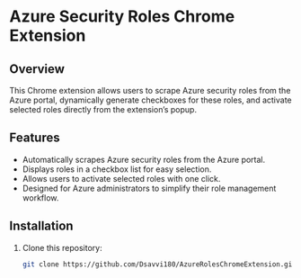 # Azure Security Roles Chrome Extension

## Overview
This Chrome extension allows users to scrape Azure security roles from the Azure portal, dynamically generate checkboxes for these roles, and activate selected roles directly from the extension’s popup.

## Features
- Automatically scrapes Azure security roles from the Azure portal.
- Displays roles in a checkbox list for easy selection.
- Allows users to activate selected roles with one click.
- Designed for Azure administrators to simplify their role management workflow.

## Installation
1. Clone this repository:
   ```bash
   git clone https://github.com/Dsavvi180/AzureRolesChromeExtension.git

